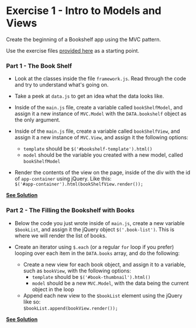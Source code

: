 # Exercise 1 - Intro to Models and Views

Create the beginning of a Bookshelf app using the MVC pattern.

Use the exercise files [provided here](https://github.com/TNBWorkshop/intro_mvc/raw/master/exercises/exercise_files.zip) as a starting point.

### Part 1 - The Book Shelf

- Look at the classes inside the file `framework.js`. Read through the code and try to understand what's going on.

- Take a peek at `data.js` to get an idea what the data looks like.

- Inside of the `main.js` file, create a variable called `bookShelfModel`, and assign it a new instance of `MVC.Model` with the `DATA.bookshelf` object as the only argument.

- Inside of the `main.js` file, create a variable called `bookShelfView`, and assign it a new instance of `MVC.View`, and assign it the following options:
  * `template` should be `$('#bookshelf-template').html()`
  * `model` should be the variable you created with a new model, called `bookShelfModel`

- Render the contents of the view on the page, inside of the div with the id of `app-container` using jQuery. Like this:  
`$('#app-container').html(bookShelfView.render());`

**[See Solution](./answer_1.js)**

### Part 2 - The Filling the Bookshelf with Books

- Below the code you just wrote inside of `main.js`, create a new variable `$bookList`, and assign it the jQuery object `$('.book-list')`. This is where we will render the list of books.

- Create an iterator using `$.each` (or a regular `for` loop if you prefer) looping over each item in the `DATA.books` array, and do the following:
    * Create a new view for each book object, and assign it to a variable, such as `bookView`, with the following options:  
      - `template` should be `$('#book-thumbnail').html()`
      - `model` should be a new `MVC.Model`, with the data being the current object in the loop
    * Append each new view to the `$bookList` element using the jQuery like so:  
    `$bookList.append(bookView.render());`

**[See Solution](./answer_2.js)**






